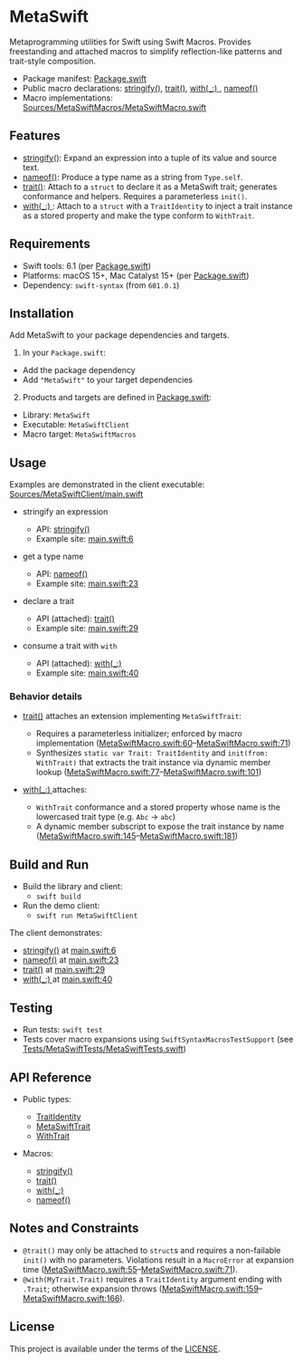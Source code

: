 # MetaSwift

Metaprogramming utilities for Swift using Swift Macros. Provides freestanding and attached macros to simplify reflection-like patterns and trait-style composition.

- Package manifest: [Package.swift](Package.swift)
- Public macro declarations: [stringify<T>()](Sources/MetaSwift/MetaSwift.swift:11), [trait()](Sources/MetaSwift/MetaSwift.swift:17), [with(_:) ](Sources/MetaSwift/MetaSwift.swift:42), [nameof<T>()](Sources/MetaSwift/MetaSwift.swift:49)
- Macro implementations: [Sources/MetaSwiftMacros/MetaSwiftMacro.swift](Sources/MetaSwiftMacros/MetaSwiftMacro.swift)

## Features

- [stringify<T>()](Sources/MetaSwift/MetaSwift.swift:11): Expand an expression into a tuple of its value and source text.
- [nameof<T>()](Sources/MetaSwift/MetaSwift.swift:49): Produce a type name as a string from `Type.self`.
- [trait()](Sources/MetaSwift/MetaSwift.swift:17): Attach to a `struct` to declare it as a MetaSwift trait; generates conformance and helpers. Requires a parameterless `init()`.
- [with(_:) ](Sources/MetaSwift/MetaSwift.swift:42): Attach to a `struct` with a `TraitIdentity` to inject a trait instance as a stored property and make the type conform to `WithTrait`.

## Requirements

- Swift tools: 6.1 (per [Package.swift](Package.swift))
- Platforms: macOS 15+, Mac Catalyst 15+ (per [Package.swift](Package.swift))
- Dependency: `swift-syntax` (from `601.0.1`)

## Installation

Add MetaSwift to your package dependencies and targets.

1) In your `Package.swift`:
- Add the package dependency
- Add `"MetaSwift"` to your target dependencies

2) Products and targets are defined in [Package.swift](Package.swift):
- Library: `MetaSwift`
- Executable: `MetaSwiftClient`
- Macro target: `MetaSwiftMacros`

## Usage

Examples are demonstrated in the client executable: [Sources/MetaSwiftClient/main.swift](Sources/MetaSwiftClient/main.swift)

- stringify an expression
  - API: [stringify<T>()](Sources/MetaSwift/MetaSwift.swift:11)
  - Example site: [main.swift:6](Sources/MetaSwiftClient/main.swift:6)

- get a type name
  - API: [nameof<T>()](Sources/MetaSwift/MetaSwift.swift:49)
  - Example site: [main.swift:23](Sources/MetaSwiftClient/main.swift:23)

- declare a trait
  - API (attached): [trait()](Sources/MetaSwift/MetaSwift.swift:17)
  - Example site: [main.swift:29](Sources/MetaSwiftClient/main.swift:29)

- consume a trait with `with`
  - API (attached): [with(_:) ](Sources/MetaSwift/MetaSwift.swift:42)
  - Example site: [main.swift:40](Sources/MetaSwiftClient/main.swift:40)

### Behavior details

- [trait()](Sources/MetaSwift/MetaSwift.swift:17) attaches an extension implementing `MetaSwiftTrait`:
  - Requires a parameterless initializer; enforced by macro implementation ([MetaSwiftMacro.swift:60](Sources/MetaSwiftMacros/MetaSwiftMacro.swift:60)–[MetaSwiftMacro.swift:71](Sources/MetaSwiftMacros/MetaSwiftMacro.swift:71))
  - Synthesizes `static var Trait: TraitIdentity` and `init(from: WithTrait)` that extracts the trait instance via dynamic member lookup ([MetaSwiftMacro.swift:77](Sources/MetaSwiftMacros/MetaSwiftMacro.swift:77)–[MetaSwiftMacro.swift:101](Sources/MetaSwiftMacros/MetaSwiftMacro.swift:101))

- [with(_:) ](Sources/MetaSwift/MetaSwift.swift:42) attaches:
  - `WithTrait` conformance and a stored property whose name is the lowercased trait type (e.g. `Abc` → `abc`)
  - A dynamic member subscript to expose the trait instance by name ([MetaSwiftMacro.swift:145](Sources/MetaSwiftMacros/MetaSwiftMacro.swift:145)–[MetaSwiftMacro.swift:181](Sources/MetaSwiftMacros/MetaSwiftMacro.swift:181))

## Build and Run

- Build the library and client:
  - `swift build`
- Run the demo client:
  - `swift run MetaSwiftClient`

The client demonstrates:
- [stringify<T>()](Sources/MetaSwift/MetaSwift.swift:11) at [main.swift:6](Sources/MetaSwiftClient/main.swift:6)
- [nameof<T>()](Sources/MetaSwift/MetaSwift.swift:49) at [main.swift:23](Sources/MetaSwiftClient/main.swift:23)
- [trait()](Sources/MetaSwift/MetaSwift.swift:17) at [main.swift:29](Sources/MetaSwiftClient/main.swift:29)
- [with(_:) ](Sources/MetaSwift/MetaSwift.swift:42) at [main.swift:40](Sources/MetaSwiftClient/main.swift:40)

## Testing

- Run tests: `swift test`
- Tests cover macro expansions using `SwiftSyntaxMacrosTestSupport` (see [Tests/MetaSwiftTests/MetaSwiftTests.swift](Tests/MetaSwiftTests/MetaSwiftTests.swift))

## API Reference

- Public types:
  - [TraitIdentity](Sources/MetaSwift/MetaSwift.swift:19)
  - [MetaSwiftTrait](Sources/MetaSwift/MetaSwift.swift:30)
  - [WithTrait](Sources/MetaSwift/MetaSwift.swift:36)

- Macros:
  - [stringify<T>()](Sources/MetaSwift/MetaSwift.swift:11)
  - [trait()](Sources/MetaSwift/MetaSwift.swift:17)
  - [with(_:) ](Sources/MetaSwift/MetaSwift.swift:42)
  - [nameof<T>()](Sources/MetaSwift/MetaSwift.swift:49)

## Notes and Constraints

- `@trait()` may only be attached to `struct`s and requires a non-failable `init()` with no parameters. Violations result in a `MacroError` at expansion time ([MetaSwiftMacro.swift:55](Sources/MetaSwiftMacros/MetaSwiftMacro.swift:55)–[MetaSwiftMacro.swift:71](Sources/MetaSwiftMacros/MetaSwiftMacro.swift:71)).
- `@with(MyTrait.Trait)` requires a `TraitIdentity` argument ending with `.Trait`; otherwise expansion throws ([MetaSwiftMacro.swift:159](Sources/MetaSwiftMacros/MetaSwiftMacro.swift:159)–[MetaSwiftMacro.swift:166](Sources/MetaSwiftMacros/MetaSwiftMacro.swift:166)).

## License

This project is available under the terms of the [LICENSE](LICENSE).